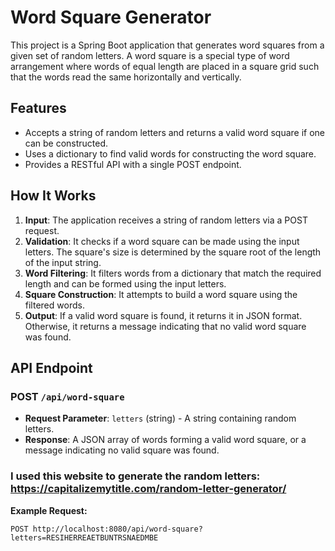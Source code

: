 # Word Square Generator

This project is a Spring Boot application that generates word squares from a given set of random letters. A word square is a special type of word arrangement where words of equal length are placed in a square grid such that the words read the same horizontally and vertically.

## Features

- Accepts a string of random letters and returns a valid word square if one can be constructed.
- Uses a dictionary to find valid words for constructing the word square.
- Provides a RESTful API with a single POST endpoint.

## How It Works

1. **Input**: The application receives a string of random letters via a POST request.
2. **Validation**: It checks if a word square can be made using the input letters. The square's size is determined by the square root of the length of the input string.
3. **Word Filtering**: It filters words from a dictionary that match the required length and can be formed using the input letters.
4. **Square Construction**: It attempts to build a word square using the filtered words.
5. **Output**: If a valid word square is found, it returns it in JSON format. Otherwise, it returns a message indicating that no valid word square was found.

## API Endpoint

### POST `/api/word-square`

- **Request Parameter**: `letters` (string) - A string containing random letters.
- **Response**: A JSON array of words forming a valid word square, or a message indicating no valid square was found.

### I used this website to generate the random letters: https://capitalizemytitle.com/random-letter-generator/

**Example Request:**

```http
POST http://localhost:8080/api/word-square?letters=RESIHERREAETBUNTRSNAEDMBE
